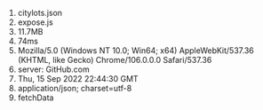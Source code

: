 1. citylots.json
2. expose.js
3. 11.7MB
4. 74ms
5. Mozilla/5.0 (Windows NT 10.0; Win64; x64) AppleWebKit/537.36 (KHTML, like Gecko) Chrome/106.0.0.0 Safari/537.36
6. server: GitHub.com
7. Thu, 15 Sep 2022 22:44:30 GMT
8. application/json; charset=utf-8
9. fetchData